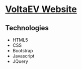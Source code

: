 # [VoltaEV Website](https://voltaev.co)

## Technologies

* HTML5
* CSS
* Bootstrap
* Javascript
* JQuery
